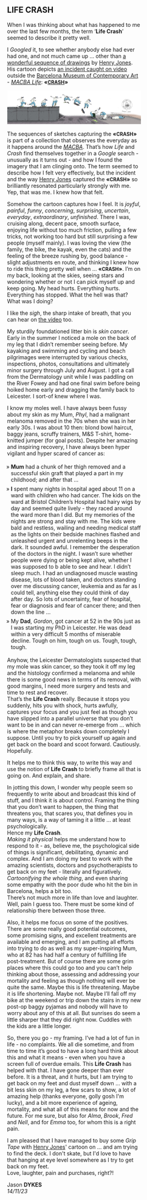 <head>
  <title>TEST</title>
</head>

<link rel="stylesheet" type="text/css" href="https://jsndyks.github.io/web/css/pages.css"/>

<style>
  ul {list-style-type: "» "; margin-left:-1em}
  li {padding-top:0.25em;padding-bottom:0.25em;}
  .oneCol {padding-left:15%;padding-right:15%;}
  .crash {font-weight:bold; font-size:100%}
  .crash .caps {font-weight:bold; font-size:90%; font-variant-caps: all-caps}
</style>

<div class="oneCol" width="67%" markdown="1">

## LIFE CRASH

When I was thinking about what has happened to me over the last few months, the term ‘**Life Crash**’ seemed to describe it pretty well.

I _Googled_ it, to see whether anybody else had ever had one, and not much came up ... other than [a wonderful  sequence of drawings](https://www.instagram.com/p/Ceq4sHqOAvQ/?img_index=1) by [Henry Jones](https://henryjonesstudio.com/). His cartoon depicts [an incident caught on video](https://www.instagram.com/p/Ceq4sHqOAvQ/?img_index=4) outside the [Barcelona Museum of Contemporary Art](https://www.macba.cat/en) - _[MACBA <u>Life</u>](https://macbalife.com/)_: <span class="crash">&laquo;<span class="caps"><u>CRASH</u></span>&raquo;</span>

<div class="topTitle" width="80%">
<a href="./img/henryJones.2000.png"><img src="./img/henryJones.2000.png" style="border:none"/></a>
</div>

The sequences of sketches capturing the <span class="crash">&laquo;<span class="caps">CRASH</span>&raquo;</span> is part of a collection that observes the everyday as it happens around the _[MACBA](https://www.macba.cat/en)_. That’s how _Life_ and _Crash_ find themselves together in a _Google_ search - unusually as it turns out - and how I found the imagery that I am clinging onto. The term seemed to describe how I felt very effectively, but the incident and the way [Henry Jones](https://henryjonesstudio.com/) captured the <span class="crash">&laquo;<span class="caps">CRASH</span>&raquo;</span> so brilliantly resonated particularly strongly with me. Yep, that was me. I knew how that felt.

Somehow the cartoon captures how I feel. It is _joyful_, _painful_, _funny_, _concerning_, _surprising_, _uncertain_, _everyday_, _extraordinary_, _unfinished_. There I was, cruising along, decent pace, smooth surface, enjoying life without too much friction, pulling a few tricks, not working too hard but still surprising a few people (myself mainly). I was loving the view (the family, the bike, the kayak, even the cats) and the feeling of the breeze rushing by, good balance - slight adjustments en route, and thinking I knew how to ride this thing pretty well when … <span class="crash">&laquo;<span class="caps">CRASH</span>&raquo;</span>. I’m on my back, looking at the skies, seeing stars and wondering whether or not I can pick myself up and keep going. My head hurts. Everything hurts. Everything has stopped. What the hell was that? What was I doing?

I like the _sigh_, the sharp intake of breath, that you can hear on [the video](https://www.instagram.com/p/Ceq4sHqOAvQ/?img_index=4) too.

My sturdily foundationed litter bin is _skin cancer_. Early in the summer I noticed a mole on the back of my leg that I didn’t remember seeing before. My kayaking and swimming and cycling and beach pilgrimages were interrupted by various checks, inspections, photos, consultations and ultimately minor surgery through July and August. I got a call from the Dermatology unit while I was paddling on the River Fowey and had one final swim before being hoiked home early and dragging the family back to Leicester. I sort-of knew where I was.

I know my moles well. I have always been fussy about my skin as my Mum, _Phyl_, had a malignant melanoma removed in the 70s when she was in her early 30s. I was about 10 then: blond bowl haircut, baggy jeans, scruffy trainers, M&S T-shirt, home-knitted jumper (for goal posts). Despite her amazing and inspiring recovery, I have always been hyper vigilant and hyper scared of cancer as:

* **Mum** had a chunk of her thigh removed and a successful skin graft that played a part in my childhood; and after that ...
* **I** spent many nights in hospital aged about 11 on a ward with children who had cancer. The kids on the ward at Bristol Children’s Hospital had hairy wigs by day and seemed quite lively - they raced around the ward more than I did. But my memories of the nights are strong and stay with me. The kids were bald and restless, wailing and needing medical staff as the lights on their bedside machines flashed and unleashed urgent and unrelenting beeps in the dark. It sounded awful. I remember the desperation of the doctors in the night. I wasn’t sure whether people were dying or being kept alive, whether I was supposed to b able to see and hear. I didn’t sleep much. I had an undiagnosed muscle wasting disease, lots of blood taken, and doctors standing over me discussing cancer, leukemia and as far as I could tell, anything else they could think of day after day. So lots of uncertainty, fear of hospital, fear or diagnosis and fear of cancer there; and then down the line ...
* My **Dad**, _Gordon_, got cancer at 52 in the 90s just as I was starting my PhD in Leicester. He was dead within a very difficult 5 months of miserable decline. Tough on him, tough on us. Tough, tough, tough.

Anyhow, the Leicester Dermatologists suspected that my mole was skin cancer, so they took it off my leg and the histology confirmed a melanoma and while there is some good news in terms of its removal, with good margins, I need more surgery and tests and time to rest and recover.<br/>That’s the **Life Crash** really. Because it stops you suddenly, hits you with shock, hurts awfully, captures your focus and you just feel as though you have slipped into a parallel universe that you don’t want to be in and can never re-emerge from … which is where the metaphor breaks down completely I suppose. Until you try to pick yourself up again and get back on the board and scoot forward. Cautiously. Hopefully.

It helps me to think this way, to write this way and use the notion of **Life Crash** to briefly frame all that is going on. And explain, and share.

In jotting this down, I wonder why people seem so frequently to write about and broadcast this kind of stuff, and I think it is about control. Framing the thing that you don’t want to happen, the thing that threatens you, that scares you, that defines you in many ways, is a way of taming it a little … at least psychologically.<br/> 
Hence my **Life Crash**.<br/>
_Making it physical_ helps me understand how to respond to it - as, believe me, the psychological side of things is significant, debilitating, dynamic and complex. And I am doing my best to work with the amazing scientists, doctors and psychotherapists to get back on my feet - literally and figuratively.<br/>
_Cartoonifying the whole thing_, and even sharing some empathy with the poor dude who hit the bin in Barcelona, helps a bit too.<br/>There’s not much more in life than love and laughter. Well, pain I guess too. There must be some kind of relationship there between those three.   

Also, it helps me focus on some of the positives. There are some really good potential outcomes, some promising signs, and excellent treatments are available and emerging, and I am putting all efforts into trying to do as well as my super-inspiring Mum, who at 82 has had half a century of fulfilling life post-treatment. But of course there are some grim places where this could go too and you can’t help thinking about those, assessing and addressing your mortality and feeling as though nothing will ever be quite the same. Maybe this is life threatening. Maybe it is life shortening. Maybe not. Maybe I’ll fall off my bike at the weekend or trip down the stairs in my new post-op baggy pyjamas and nobody will have to worry about any of this at all. But sunrises do seem a little sharper that they did right now. Cuddles with the kids are a little longer.

So, there you go - my framing. I’ve had a lot of fun in life - no complaints. We all die sometime, and from time to time it’s good to have a long hard think about this and what it means - even when you have a screen full of overdue emails. This **Life Crash** has helped with that. I have gone deeper than ever before. It is a threat, and it hurts, but I am trying to get back on my feet and dust myself down … with a bit less skin on my leg, a few scars to show, a lot of amazing help (thanks everyone, golly gosh I'm lucky), and a bit more experience of ageing, mortality, and what all of this means for now and the future. For me sure, but also for _Alma_, _Brook_, _Fred_ and _Nell_, and for _Emma_ too, for whom this is a right pain.

I am pleased that I have managed to buy some _Grip Tape_ with [Henry Jones](https://www.juxtapoz.com/news/magazine/stay-loose-a-six-pack-with-henry-jones/)' cartoon on ... and am trying to find the deck. I don't skate, but I'd love to have that hanging at eye level somewhere as I try to get back on my feet.<br/>
Love, laughter, pain and purchases, right?!

<div class="jdSig" markdown="1">

Jason **DYKES**<br/>_14/11/23_
<!---<br/>🐁--->

</div>

</div>